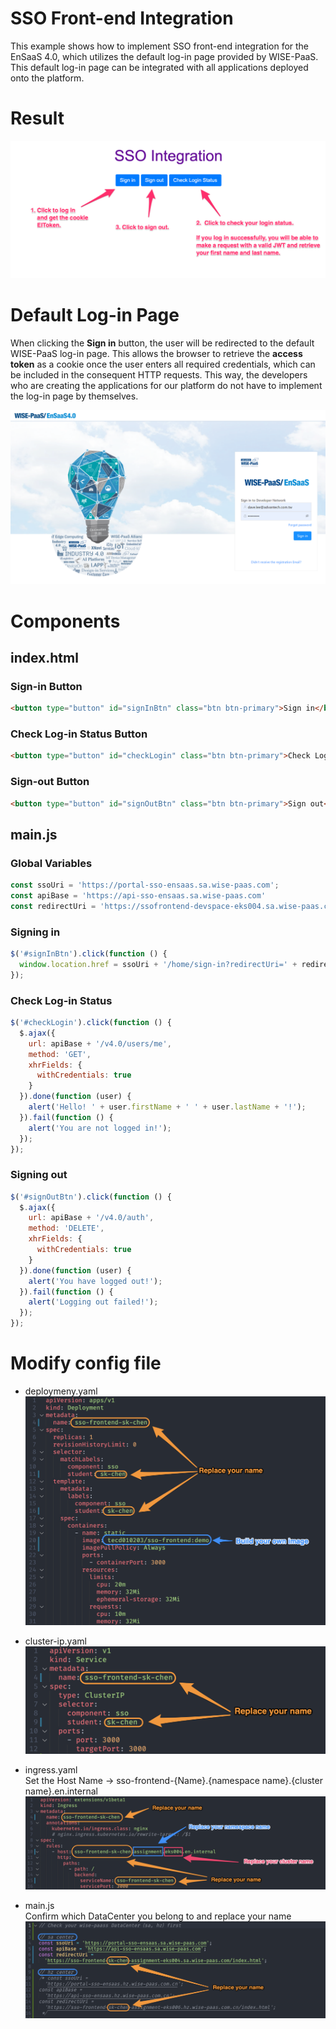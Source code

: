# SSO Front-end Integration

This example shows how to implement SSO front-end integration for the EnSaaS 4.0, which utilizes the default log-in page provided by WISE-PaaS. This default log-in page can be integrated with all applications deployed onto the platform.

# Result

![demo](./img/demo.png)



# Default Log-in Page

When clicking the **Sign in** button, the user will be redirected to the default WISE-PaaS log-in page. This allows the browser to retrieve the **access token** as a cookie once the user enters all required credentials, which can be included in the consequent HTTP requests. This way, the developers who are creating the applications for our platform do not have to implement the log-in page by themselves.



![login](./img/login.png)



# Components

## index.html

### Sign-in Button

```html
<button type="button" id="signInBtn" class="btn btn-primary">Sign in</button>
```



### Check Log-in Status Button

```html
<button type="button" id="checkLogin" class="btn btn-primary">Check Login Status</button>

```



### Sign-out Button

```html
<button type="button" id="signOutBtn" class="btn btn-primary">Sign out</button>
```



## main.js

### Global Variables

```javascript
const ssoUri = 'https://portal-sso-ensaas.sa.wise-paas.com';
const apiBase = 'https://api-sso-ensaas.sa.wise-paas.com'
const redirectUri = 'https://ssofrontend-devspace-eks004.sa.wise-paas.com/index.html';
```



### Signing in

```javascript
$('#signInBtn').click(function () {
  window.location.href = ssoUri + '/home/sign-in?redirectUri=' + redirectUri;
});
```



### Check Log-in Status

```js
$('#checkLogin').click(function () {
  $.ajax({
    url: apiBase + '/v4.0/users/me',
    method: 'GET',
    xhrFields: {
      withCredentials: true
    }
  }).done(function (user) {
    alert('Hello! ' + user.firstName + ' ' + user.lastName + '!');
  }).fail(function () {
    alert('You are not logged in!');
  });
});
```



### Signing out

```js
$('#signOutBtn').click(function () {
  $.ajax({
    url: apiBase + '/v4.0/auth',
    method: 'DELETE',
    xhrFields: {
      withCredentials: true
    }
  }).done(function (user) {
    alert('You have logged out!');
  }).fail(function () {
    alert('Logging out failed!');
  });
});
```
# Modify config file
- deploymeny.yaml
![deployment](./img/deployment.png)

- cluster-ip.yaml
![cluster-ip](./img/cluster-ip.png)

- ingress.yaml<br/> 
Set the Host Name → sso-frontend-{Name}.{namespace name}.{cluster name}.en.internal
![ingress](./img/ingress.png)

- main.js<br/> 
Confirm which DataCenter you belong to and replace your name
![main.js](./img/main.png)
